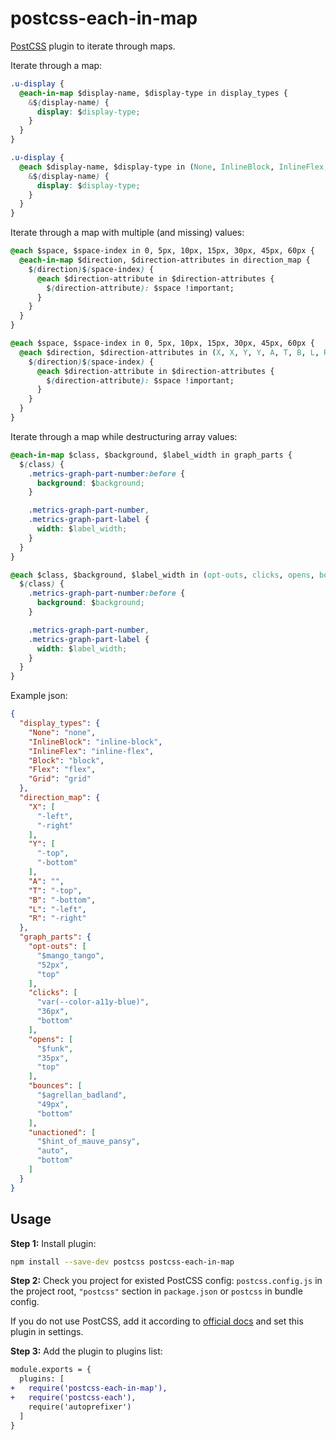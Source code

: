 # postcss-each-in-map

[PostCSS] plugin to iterate through maps.

[PostCSS]: https://github.com/postcss/postcss

Iterate through a map:
```css
.u-display {
  @each-in-map $display-name, $display-type in display_types {
    &$(display-name) {
      display: $display-type;
    }
  }
}
```

```css
.u-display {
  @each $display-name, $display-type in (None, InlineBlock, InlineFlex, Block, Flex, Grid), (none, inline-block, inline-flex, block, flex, grid) {
    &$(display-name) {
      display: $display-type;
    }
  }
}
```

Iterate through a map with multiple (and missing) values:
```css
@each $space, $space-index in 0, 5px, 10px, 15px, 30px, 45px, 60px {
  @each-in-map $direction, $direction-attributes in direction_map {
    $(direction)$(space-index) {
      @each $direction-attribute in $direction-attributes {
        $(direction-attribute): $space !important;
      }
    }
  }
}
```

```css
@each $space, $space-index in 0, 5px, 10px, 15px, 30px, 45px, 60px {
  @each $direction, $direction-attributes in (X, X, Y, Y, A, T, B, L, R), (-left, -right, -top, -bottom, , -top, -bottom, -left, -right) {
    $(direction)$(space-index) {
      @each $direction-attribute in $direction-attributes {
        $(direction-attribute): $space !important;
      }
    }
  }
}
```

Iterate through a map while destructuring array values:
```css
@each-in-map $class, $background, $label_width in graph_parts {
  $(class) {
    .metrics-graph-part-number:before {
      background: $background;
    }

    .metrics-graph-part-number,
    .metrics-graph-part-label {
      width: $label_width;
    }
  }
}
```

```css
@each $class, $background, $label_width in (opt-outs, clicks, opens, bounces, unactioned), ($mango_tango, var(--color-a11y-blue), $funk, $agrellan_badland, $hint_of_mauve_pansy), (52px, 36px, 35px, 49px, auto) {
  $(class) {
    .metrics-graph-part-number:before {
      background: $background;
    }

    .metrics-graph-part-number,
    .metrics-graph-part-label {
      width: $label_width;
    }
  }
}
```

Example json:
```json
{
  "display_types": {
    "None": "none",
    "InlineBlock": "inline-block",
    "InlineFlex": "inline-flex",
    "Block": "block",
    "Flex": "flex",
    "Grid": "grid"
  },
  "direction_map": {
    "X": [
      "-left",
      "-right"
    ],
    "Y": [
      "-top",
      "-bottom"
    ],
    "A": "",
    "T": "-top",
    "B": "-bottom",
    "L": "-left",
    "R": "-right"
  },
  "graph_parts": {
    "opt-outs": [
      "$mango_tango",
      "52px",
      "top"
    ],
    "clicks": [
      "var(--color-a11y-blue)",
      "36px",
      "bottom"
    ],
    "opens": [
      "$funk",
      "35px",
      "top"
    ],
    "bounces": [
      "$agrellan_badland",
      "49px",
      "bottom"
    ],
    "unactioned": [
      "$hint_of_mauve_pansy",
      "auto",
      "bottom"
    ]
  }
}
```

## Usage

**Step 1:** Install plugin:

```sh
npm install --save-dev postcss postcss-each-in-map
```

**Step 2:** Check you project for existed PostCSS config: `postcss.config.js`
in the project root, `"postcss"` section in `package.json`
or `postcss` in bundle config.

If you do not use PostCSS, add it according to [official docs]
and set this plugin in settings.

**Step 3:** Add the plugin to plugins list:

```diff
module.exports = {
  plugins: [
+   require('postcss-each-in-map'),
+   require('postcss-each'),
    require('autoprefixer')
  ]
}
```

[official docs]: https://github.com/postcss/postcss#usage
